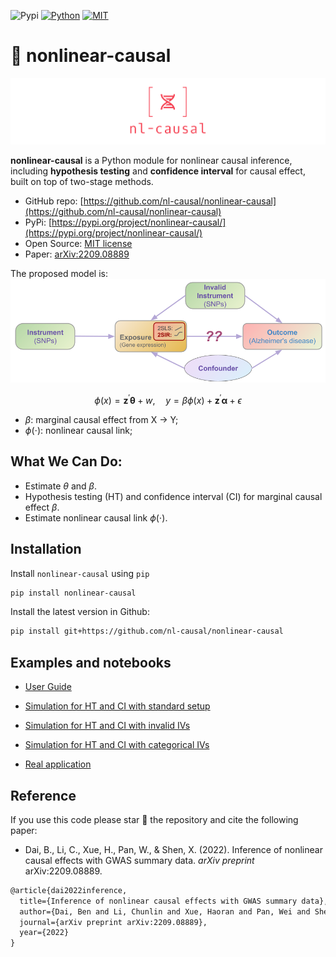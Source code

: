 ![Pypi](https://badge.fury.io/py/nonlinear-causal.svg)
[![Python](https://img.shields.io/badge/python-3-blue.svg)](https://www.python.org/)
[![MIT](https://img.shields.io/badge/License-MIT-yellow.svg)](https://opensource.org/licenses/MIT)

<!-- [![Youtube](https://img.shields.io/badge/YouTube-Channel-red)]()
![Downloads](https://static.pepy.tech/badge/nl-causal)
![MonthDownloads](https://pepy.tech/badge/nl-causal/month)
[![Conda](https://img.shields.io/conda/vn/conda-forge/???.svg)]() -->
<!-- [![image](https://pepy.tech/badge/leafmap)](https://pepy.tech/project/leafmap) -->
<!-- [![image](https://github.com/giswqs/leafmap/workflows/build/badge.svg)](https://github.com/giswqs/leafmap/actions?query=workflow%3Abuild) -->

# 🧬 nonlinear-causal

<!-- <img style="float: left; max-width: 10%" src="./logo/logo_transparent.png"> -->

![logo](./logo/logo_cover_transparent.png)

**nonlinear-causal** is a Python module for nonlinear causal inference, including **hypothesis testing** and **confidence interval** for causal effect, built on top of two-stage methods. 

- GitHub repo: [https://github.com/nl-causal/nonlinear-causal](https://github.com/nl-causal/nonlinear-causal)
- PyPi: [https://pypi.org/project/nonlinear-causal/](https://pypi.org/project/nonlinear-causal/)
- Open Source: [MIT license](https://opensource.org/licenses/MIT)
- Paper: [arXiv:2209.08889](https://arxiv.org/pdf/2209.08889.pdf)
<!-- - Documentation: [https://nonlinear-causal.readthedocs.io](https://nonlinear-causal.readthedocs.io/en/latest/) -->


<!-- <script type="text/javascript" charset="utf-8" 
src="https://cdn.mathjax.org/mathjax/latest/MathJax.js?config=TeX-AMS-MML_HTMLorMML,
https://vincenttam.github.io/javascripts/MathJaxLocal.js"></script> -->

The proposed model is:
![model](.figs/../logo/nl_causal.png)

<!-- <p align="center">
<img src="https://latex.codecogs.com/svg.image?{\centering&space;\color{RedOrange}&space;\phi(x)&space;=&space;\mathbf{z}^\prime&space;\boldsymbol{\theta}&space;&plus;&space;w,&space;\quad&space;y&space;=&space;\beta&space;\phi(x)&space;&plus;&space;\mathbf{z}^\prime&space;\boldsymbol{\alpha}&space;&plus;&space;\epsilon}"" width="350">
</p> -->

$$
\phi(x) = \mathbf{z}^\prime \mathbf{\theta} + w, \quad y = \beta \phi(x) + \mathbf{z}^\prime \mathbf{\alpha} + \epsilon
$$

- $\beta$: marginal causal effect from X -> Y;
- $\phi(\cdot)$: nonlinear causal link;

<!-- ![logo](./logo/model_black.gif) -->


## What We Can Do:
- Estimate $\theta$ and $\beta$.
- Hypothesis testing (HT) and confidence interval (CI) for marginal causal effect $\beta$.
- Estimate nonlinear causal link $\phi(\cdot)$.


## Installation

Install `nonlinear-causal` using ``pip``

```bash
pip install nonlinear-causal
```

Install the latest version in Github:
```bash
pip install git+https://github.com/nl-causal/nonlinear-causal
```

## Examples and notebooks

- [User Guide](user_guide.md)

- [Simulation for HT and CI with standard setup](sim_main.ipynb)
- [Simulation for HT and CI with invalid IVs](sim_invalid_IVS.ipynb)
- [Simulation for HT and CI with categorical IVs](sim_cate.ipynb)
- [Real application](app_test.ipynb)
<!-- - [Pipeline for plink data](user_guide.md) -->

## Reference

If you use this code please star 🌟 the repository and cite the following paper:

- Dai, B., Li, C., Xue, H., Pan, W., & Shen, X. (2022). Inference of nonlinear causal effects with GWAS summary data. *arXiv preprint* arXiv:2209.08889.

```latex
@article{dai2022inference,
  title={Inference of nonlinear causal effects with GWAS summary data},
  author={Dai, Ben and Li, Chunlin and Xue, Haoran and Pan, Wei and Shen, Xiaotong},
  journal={arXiv preprint arXiv:2209.08889},
  year={2022}
}
```